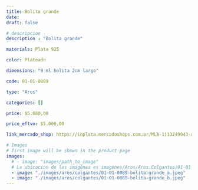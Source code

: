 ```yaml
---
title: Bolita grande
date: 
draft: false

# descripcion
description : "Bolita grande"

materials: Plata 925

color: Plateado

dimensions: "9 ml bolita 2cm largo"

code: 01-01-0089

type: "Aros"

categories: []

price: $5.880,00

price_eftvo: $5.000,00

link_mercado_shop: https://inplata.mercadoshops.com.ar/MLA-1113249943-aros-plata-925-bolita-grande-colgante-_JM

# Images
# first image will be shown in the product page
images:
  # - image: "images/path_to_image"
  # La ubicacion de las imagenes es imagenes/Aros/Aros.Colgantes/01-01-0089-bolita-grande
  - image: "./images/aros/colgantes/01-01-0089-bolita-grande_a.jpeg"
  - image: "./images/aros/colgantes/01-01-0089-bolita-grande_b.jpeg"
---
```

